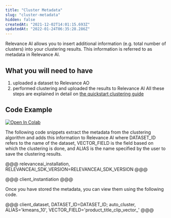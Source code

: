 ```yaml
---
title: "Cluster Metadata"
slug: "cluster-metadata"
hidden: false
createdAt: "2021-12-02T14:01:15.693Z"
updatedAt: "2022-01-24T06:35:28.286Z"
---
```

Relevance AI allows you to insert additional information (e.g. total number of clusters) into your clustering results. This information is referred to as metadata in Relevance AI.

## What you will need to have
1. uploaded a dataset to Relevance AO
2. performed clustering and uploaded the results to Relevance AI
All these steps are explained in detail on [the quickstart clustering guide](doc:quickstart-clustering)

## Code Example

[![Open In Colab](https://colab.research.google.com/assets/colab-badge.svg)](https://colab.research.google.com/github/RelevanceAI/RelevanceAI-readme-docs/blob/heads/v2.0.0/docs/clustering-features/clustering/_notebooks/RelevanceAI-ReadMe-Clustering-Metadata.ipynb)


The following code snippets extract the metadata from the clustering algorithm and adds this information to Relevance AI where DATASET_ID refers to the name of the dataset, VECTOR_FIELD is the field based on which the clustering is done, and ALIAS is the name specified by the user to save the clustering results.

@@@ relevanceai_installation, RELEVANCEAI_SDK_VERSION=RELEVANCEAI_SDK_VERSION @@@

@@@ client_instantiation @@@

Once you have stored the metadata, you can view them using the following code.

@@@ client_dataset, DATASET_ID=DATASET_ID; auto_cluster, ALIAS='kmeans_10', VECTOR_FIELD='product_title_clip_vector_' @@@

